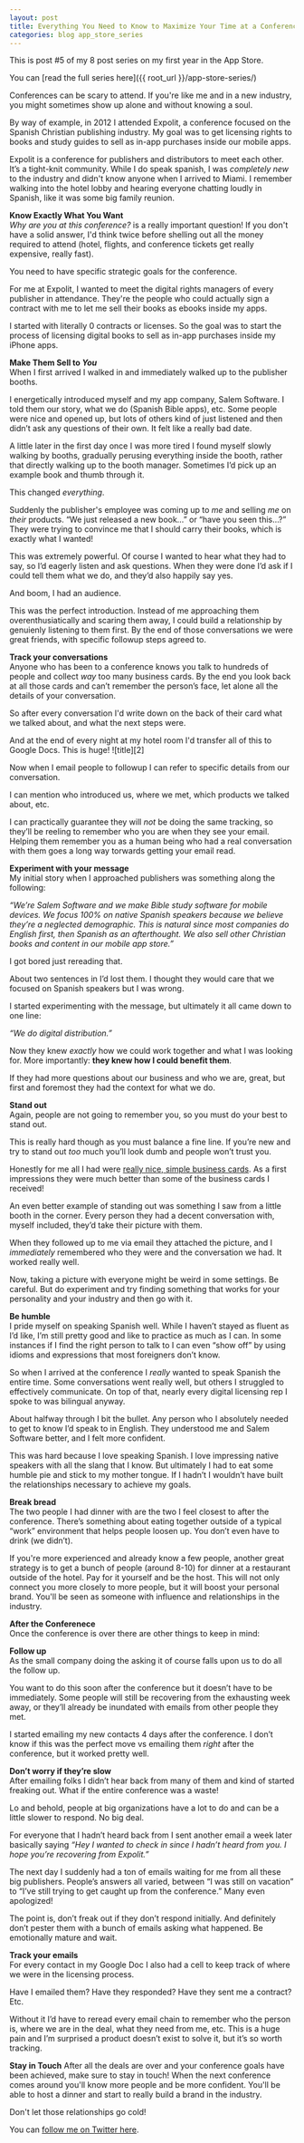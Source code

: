 ```yaml
---
layout: post
title: Everything You Need to Know to Maximize Your Time at a Conference
categories: blog app_store_series
---
```


This is post #5 of my 8 post series on my first year in the App Store.

You can [read the full series here]({{ root_url }}/app-store-series/)

Conferences can be scary to attend. If you're like me and in a new industry, you might sometimes show up alone and without knowing a soul.

By way of example, in 2012 I attended Expolit, a conference focused on the Spanish Christian publishing industry. My goal was to get licensing rights to books and study guides to sell as in-app purchases inside our mobile apps.

Expolit is a conference for publishers and distributors to meet each other. It’s a tight-knit community. While I do speak spanish, I was *completely new* to the industry and didn't know anyone when I arrived to Miami. I remember walking into the hotel lobby and hearing everyone chatting loudly in Spanish, like it was some big family reunion. 

**Know Exactly What You Want**  
*Why are you at this conference?* is a really important question! If you don't have a solid answer, I'd think twice before shelling out all the money required to attend (hotel, flights, and conference tickets get really expensive, really fast).

You need to have specific strategic goals for the conference.

For me at Expolit, I wanted to meet the digital rights managers of every publisher in attendance. They're the people who could actually sign a contract with me to let me sell their books as ebooks inside my apps. 

I started with literally 0 contracts or licenses. So the goal was to start the process of licensing digital books to sell as in-app purchases inside my iPhone apps.

**Make Them Sell to *You***  
When I first arrived I walked in and immediately walked up to the publisher booths.

I energetically introduced myself and my app company, Salem Software. I told them our story, what we do (Spanish Bible apps), etc. Some people were nice and opened up, but lots of others kind of just listened and then didn’t ask any questions of their own. It felt like a really bad date.

A little later in the first day once I was more tired I found myself slowly walking by booths, gradually perusing everything inside the booth, rather that directly walking up to the booth manager. Sometimes I’d pick up an example book and thumb through it.

This changed *everything*.

Suddenly the publisher's employee was coming up to *me* and selling *me* on *their* products. “We just released a new book…” or “have you seen this…?” They were trying to convince me that I should carry their books, which is exactly what I wanted!

This was extremely powerful. Of course I wanted to hear what they had to say, so I’d eagerly listen and ask questions. When they were done I’d ask if I could tell them what we do, and they’d also happily say yes. 

And boom, I had an audience.

This was the perfect introduction. Instead of me approaching them overenthusiatically and scaring them away, I could build a relationship by genuienly listening to them first. By the end of those conversations we were great friends, with specific followup steps agreed to.

**Track your conversations**  
Anyone who has been to a conference knows you talk to hundreds of people and collect *way* too many business cards. By the end you look back at all those cards and can’t remember the person’s face, let alone all the details of your conversation.

So after every conversation I'd write down on the back of their card what we talked about, and what the next steps were.

And at the end of every night at my hotel room I'd transfer all of this to Google Docs. This is huge! ![title][2]

Now when I email people to followup I can refer to specific details from our conversation. 

I can mention who introduced us, where we met, which products we talked about, etc.

I can practically guarantee they will _not_ be doing the same tracking, so they’ll be reeling to remember who you are when they see your email. Helping them remember you as a human being who had a real conversation with them goes a long way torwards getting your email read.

**Experiment with your message**  
My initial story when I approached publishers was something along the following:

 _“We’re Salem Software and we make Bible study software for mobile devices. We focus 100% on native Spanish speakers because we believe they’re a neglected demographic. This is natural since most companies do English first, then Spanish as an afterthought. We also sell other Christian books and content in our mobile app store.”_

I got bored just rereading that.

About two sentences in I’d lost them. I thought they would care that we focused on Spanish speakers but I was wrong.

I started experimenting with the message, but ultimately it all came down to one line:

_“We do digital distribution.”_

Now they knew _exactly_ how we could work together and what I was looking for. More importantly: **they knew how I could benefit them**. 

If they had more questions about our business and who we are, great, but first and foremost they had the context for what we do.

**Stand out**  
Again, people are not going to remember you, so you must do your best to stand out.

This is really hard though as you must balance a fine line. If you’re new and try to stand out _too_ much you’ll look dumb and people won’t trust you.

Honestly for me all I had were [really nice, simple business cards](http://us.moo.com). As a first impressions they were much better than some of the business cards I received!

An even better example of standing out was something I saw from a little booth in the corner. Every person they had a decent conversation with, myself included, they’d take their picture with them.

When they followed up to me via email they attached the picture, and I _immediately_ remembered who they were and the conversation we had. It worked really well.

Now, taking a picture with everyone might be weird in some settings. Be careful. But do experiment and try finding something that works for your personality and your industry and then go with it.

**Be humble**  
I pride myself on speaking Spanish well. While I haven’t stayed as fluent as I’d like, I’m still pretty good and like to practice as much as I can. In some instances if I find the right person to talk to I can even “show off” by using idioms and expressions that most foreigners don’t know.

So when I arrived at the conference I _really_ wanted to speak Spanish the entire time. Some conversations went really well, but others I struggled to effectively communicate. On top of that, nearly every digital licensing rep I spoke to was bilingual anyway.

About halfway through I bit the bullet. Any person who I absolutely needed to get to know I’d speak to in English. They understood me and Salem Software better, and I felt more confident.

This was hard because I love speaking Spanish. I love impressing native speakers with all the slang that I know. But ultimately I had to eat some humble pie and stick to my mother tongue. If I hadn’t I wouldn’t have built the relationships necessary to achieve my goals.

**Break bread**  
The two people I had dinner with are the two I feel closest to after the conference. There’s something about eating together outside of a typical “work” environment that helps people loosen up. You don’t even have to drink (we didn’t).

If you're more experienced and already know a few people, another great strategy is to get a bunch of people (around 8-10) for dinner at a restaurant outside of the hotel. Pay for it yourself and be the host. This will not only connect you more closely to more people, but it will boost your personal brand. You'll be seen as someone with influence and relationships in the industry.

**After the Conferenece**  
Once the conference is over there are other things to keep in mind:

**Follow up**  
As the small company doing the asking it of course falls upon us to do all the follow up.

You want to do this soon after the conference but it doesn’t have to be immediately. Some people will still be recovering from the exhausting week away, or they’ll already be inundated with emails from other people they met.

I started emailing my new contacts 4 days after the conference. I don’t know if this was the perfect move vs emailing them _right_ after the conference, but it worked pretty well.

**Don’t worry if they’re slow**  
After emailing folks I didn’t hear back from many of them and kind of started freaking out. What if the entire conference was a waste!

Lo and behold, people at big organizations have a lot to do and can be a little slower to respond. No big deal.

For everyone that I hadn’t heard back from I sent another email a week later basically saying _“Hey I wanted to check in since I hadn’t heard from you. I hope you’re recovering from Expolit.”_

The next day I suddenly had a ton of emails waiting for me from all these big publishers. People’s answers all varied, between “I was still on vacation” to “I’ve still trying to get caught up from the conference.” Many even apologized!

The point is, don’t freak out if they don’t respond initially. And definitely don’t pester them with a bunch of emails asking what happened. Be emotionally mature and wait.

**Track your emails**  
For every contact in my Google Doc I also had a cell to keep track of where we were in the licensing process.

Have I emailed them? Have they responded? Have they sent me a contract? Etc. 

Without it I’d have to reread every email chain to remember who the person is, where we are in the deal, what they need from me, etc. This is a huge pain and I’m surprised a product doesn’t exist to solve it, but it’s so worth tracking.

**Stay in Touch**
After all the deals are over and your conference goals have been achieved, make sure to stay in touch! When the next conference comes around you'll know more people and be more confident. You'll be able to host a dinner and start to really build a brand in the industry.

Don't let those relationships go cold!

You can [follow me on Twitter here][3].


   [3]: https://twitter.com/TrevMcKendrick

  
